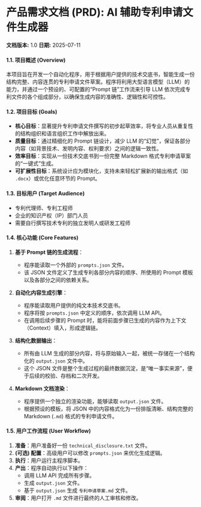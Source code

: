 # 产品需求文档 (PRD): AI 辅助专利申请文件生成器

**文档版本:** 1.0
**日期:** 2025-07-11

#### 1.1. 项目概述 (Overview)

本项目旨在开发一个自动化程序，用于根据用户提供的技术交底书，智能生成一份结构完整、内容连贯的专利申请文件草案。程序将利用大型语言模型（LLM）的能力，并通过一个预设的、可配置的“Prompt 链”工作流来引导 LLM 依次完成专利文件的各个组成部分，以确保生成内容的准确性、逻辑性和可控性。

#### 1.2. 项目目标 (Goals)

*   **核心目标**：显著提升专利申请文件撰写的初步起草效率，将专业人员从重复性的结构组织和语言组织工作中解放出来。
*   **质量目标**：通过精细化的 Prompt 链设计，减少 LLM 的“幻觉”，保证各部分内容（如背景技术、发明内容、权利要求）之间的逻辑一致性。
*   **效率目标**：实现从一份技术交底书到一份完整 Markdown 格式专利申请草案的“一键式”生成。
*   **可扩展性目标**：系统设计应为模块化，支持未来轻松扩展新的输出格式（如 `.docx`）或优化任意环节的 Prompt。

#### 1.3. 目标用户 (Target Audience)

*   专利代理师、专利工程师
*   企业的知识产权（IP）部门人员
*   需要自行撰写技术专利的独立发明人或研发工程师

#### 1.4. 核心功能 (Core Features)

1.  **基于 Prompt 链的生成流程**：
    *   程序能读取一个外部的 `prompts.json` 文件。
    *   该 JSON 文件定义了生成专利各部分内容的顺序、所使用的 Prompt 模板以及各部分之间的依赖关系。

2.  **自动化内容生成引擎**：
    *   程序能读取用户提供的纯文本技术交底书。
    *   程序将按 `prompts.json` 中定义的顺序，依次调用 LLM API。
    *   在调用后续步骤的 Prompt 时，能将前面步骤已生成的内容作为上下文（Context）填入，形成逻辑链。

3.  **结构化数据输出**：
    *   所有由 LLM 生成的部分内容，将与原始输入一起，被统一存储在一个结构化的 `output.json` 文件中。
    *   这个 JSON 文件是整个生成过程的最终数据沉淀，是“唯一事实来源”，便于后续的校验、存档和二次开发。

4.  **Markdown 文档渲染**：
    *   程序提供一个独立的渲染功能，能够读取 `output.json` 文件。
    *   根据预设的模板，将 JSON 中的内容格式化为一份排版清晰、结构完整的 Markdown (`.md`) 格式的专利申请文件。

#### 1.5. 用户工作流程 (User Workflow)

1.  **准备**：用户准备好一份 `technical_disclosure.txt` 文件。
2.  **(可选) 配置**：高级用户可以修改 `prompts.json` 来优化生成逻辑。
3.  **执行**：用户运行主程序脚本。
4.  **产出**：程序自动执行以下操作：
    *   调用 LLM API 完成所有步骤。
    *   生成 `output.json` 文件。
    *   基于 `output.json` 生成 `专利申请草案.md` 文件。
5.  **审阅**：用户打开 `.md` 文件进行最终的人工审核和修改。
